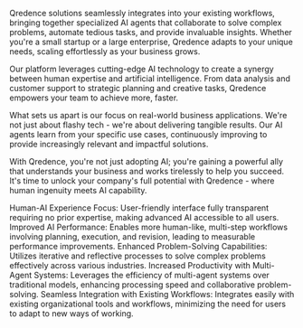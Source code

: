 Qredence solutions seamlessly integrates into your existing workflows, bringing together specialized AI agents that collaborate to solve complex problems, automate tedious tasks, and provide invaluable insights. Whether you're a small startup or a large enterprise, Qredence adapts to your unique needs, scaling effortlessly as your business grows.

Our platform leverages cutting-edge AI technology to create a synergy between human expertise and artificial intelligence. From data analysis and customer support to strategic planning and creative tasks, Qredence empowers your team to achieve more, faster.

What sets us apart is our focus on real-world business applications. We're not just about flashy tech - we're about delivering tangible results. Our AI agents learn from your specific use cases, continuously improving to provide increasingly relevant and impactful solutions.

With Qredence, you're not just adopting AI; you're gaining a powerful ally that understands your business and works tirelessly to help you succeed. It's time to unlock your company's full potential with Qredence - where human ingenuity meets AI capability.

Human-AI Experience Focus: User-friendly interface fully transparent requiring no prior expertise, making advanced AI accessible to all users.
Improved AI Performance: Enables more human-like, multi-step workflows involving planning, execution, and revision, leading to measurable performance improvements.
Enhanced Problem-Solving Capabilities: Utilizes iterative and reflective processes to solve complex problems effectively across various industries.
Increased Productivity with Multi-Agent Systems: Leverages the efficiency of multi-agent systems over traditional models, enhancing processing speed and collaborative problem-solving.
Seamless Integration with Existing Workflows: Integrates easily with existing organizational tools and workflows, minimizing the need for users to adapt to new ways of working.
